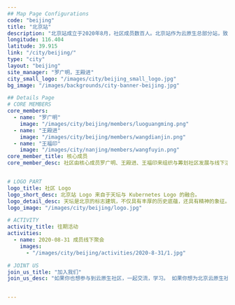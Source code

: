 ```yaml
---
## Map Page Configurations
code: "beijing"
title: "北京站"
description: "北京站成立于2020年8月，社区成员数百人。北京站作为云原生总部分站，致力于汇聚北京当地优秀云原生人才，连接云原生开源社区与开发者，促进云原生技术的交流和推广！站长：罗广明，王殿进。如何加入北京站，请点击下面【查看详情】。"
longitude: 116.404
latitude: 39.915
link: "/city/beijing/"
type: "city"
layout: "beijing"
site_manager: "罗广明，王殿进"
city_small_logo: "/images/city/beijing_small_logo.jpg"
bg_image: "/images/backgrounds/city-banner-beijing.jpg"

## Details Page
# CORE MEMBERS
core_members:
  - name: "罗广明"
    image: "/images/city/beijing/members/luoguangming.png"
  - name: "王殿进"
    image: "/images/city/beijing/members/wangdianjin.png"
  - name: "王福印"
    image: "/images/city/nanjing/members/wangfuyin.png"
core_member_title: 核心成员
core_member_desc: 社区由核心成员罗广明、王殿进、王福印来组织与筹划社区发展与线下活动等事宜。我们热爱开源事业，热爱云原生技术。希望有更多人加入社区，一起组织线下活动，在北京推广云原生技术。


# LOGO PART
logo_title: 社区 Logo
logo_short_desc: 北京站 Logo 来自于天坛与 Kubernetes Logo 的融合。
logo_detail_desc: 天坛是北京的标志建筑，不仅具有丰厚的历史底蕴，还具有精神的象征。如今如火如荼的云原生技术也正值青春，活力尽现，两者结合相得益彰。我们社区将连接沟通北京的 IT 与云原生，共同促进云原生的落地与繁荣。"
logo_image: "/images/city/beijing/logo.jpg"

# ACTIVITY
activity_title: 往期活动
activities:
  - name: 2020-08-31 成员线下聚会
    images: 
      - "/images/city/beijing/activities/2020-8-31/1.jpg"

# JOINT US
join_us_title: "加入我们"
join_us_desc: "如果你也想参与到云原生社区，一起交流，学习。 如果你想为北京云原生社区的强大贡献一份自己的力量，`请扫码关注下方微信公众号`。 如需加入微信群，请通过公众号后台回复「北京站」, 站长将邀请您加入北京站群。"


---
```

